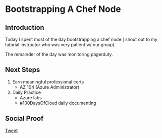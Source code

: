 
# Bootstrapping A Chef Node

## Introduction

Today I spent most of the day bootstrapping a chef node ( shout out to my tutorial instructor who was very patient w/ our group). 

The remainder of the day was monitoring pagerduty.

## Next Steps

1) Earn meaningful professional certs
    - AZ 104 (Azure Administrator)
2) Daily Practice
    - Azure labs
    - #100DaysOfCloud daily documenting

## Social Proof

[Tweet](https://twitter.com/lrnallday/status/1369255588136431617)
